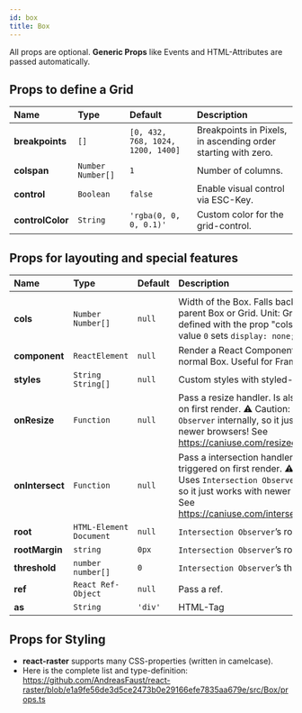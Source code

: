 ```yaml
---
id: box
title: Box
---
```


All props are optional. **Generic Props** like Events and HTML-Attributes are passed automatically.

## Props to define a Grid

| **Name**         | **Type**            | **Default**                       | **Description**                                               |
| :--------------- | :------------------ | :-------------------------------- | :------------------------------------------------------------ |
| **breakpoints**  | `[]`                | `[0, 432, 768, 1024, 1200, 1400]` | Breakpoints in Pixels, in ascending order starting with zero. |
| **colspan**      | `Number` `Number[]` | `1`                               | Number of columns.                                            |
| **control**      | `Boolean`           | `false`                           | Enable visual control via ESC-Key.                            |
| **controlColor** | `String`            | `'rgba(0, 0, 0, 0.1)'`            | Custom color for the grid-control.                            |

## Props for layouting and special features

| **Name**        | **Type**                | **Default** | **Description**                                                                                                                                                                                         |
| :-------------- | :---------------------- | :---------- | :------------------------------------------------------------------------------------------------------------------------------------------------------------------------------------------------------ |
|                 |
| **cols**        | `Number Number[]`       | `null`      | Width of the Box. Falls back to width of parent Box or Grid. Unit: Grid-columns defined with the prop "colspan". The value `0` sets `display: none;`.                                                   |
| **component**   | `ReactElement`          | `null`      | Render a React Component instead of a normal Box. Useful for Framer Motion.                                                                                                                             |
| **styles**      | `String String[]`       | `null`      | Custom styles with styled-components.                                                                                                                                                                   |
| **onResize**    | `Function`              | `null`      | Pass a resize handler. Is also triggered on first render. ⚠️ Caution: Uses `Resize Observer` internally, so it just works with newer browsers! See https://caniuse.com/resizeobserver                   |
| **onIntersect** | `Function`              | `null`      | Pass a intersection handler. Is also triggered on first render. ⚠️ Caution: Uses `Intersection Observer` internally, so it just works with newer browsers! See https://caniuse.com/intersectionobserver |
| **root**        | `HTML-Element Document` | `null`      | `Intersection Observer`’s root                                                                                                                                                                          |
| **rootMargin**  | `string`                | `0px`       | `Intersection Observer`’s rootMargin                                                                                                                                                                    |
| **threshold**   | `number number[]`       | `0`         | `Intersection Observer`’s threshold                                                                                                                                                                     |
| **ref**         | `React Ref-Object`      | `null`      | Pass a ref.                                                                                                                                                                                             |
| **as**          | `String`                | `'div'`     | HTML-Tag                                                                                                                                                                                                |

## Props for Styling

- **react-raster** supports many CSS-properties (written in camelcase).
- Here is the complete list and type-definition:
  https://github.com/AndreasFaust/react-raster/blob/e1a9fe56de3d5ce2473b0e29166efe7835aa679e/src/Box/props.ts
